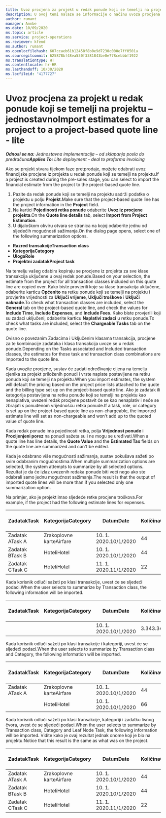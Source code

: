 ```yaml
---
title: Uvoz procjena za projekt u redak ponude koji se temelji na projektu – jednostavno
description: U ovoj temi nalaze se informacije o načinu uvoza procjena iz projekta u redak ponude.
author: rumant
manager: Annbe
ms.date: 10/09/2020
ms.topic: article
ms.service: project-operations
ms.reviewer: kfend
ms.author: rumant
ms.openlocfilehash: 607ccaeb61b12458f8b0e9d7230c000e7ff0501a
ms.sourcegitcommit: 625878bf48ea530f3381843be0e778cebbbf1922
ms.translationtype: HT
ms.contentlocale: hr-HR
ms.lasthandoff: 10/30/2020
ms.locfileid: "4177727"
---
```

# <a name="import-estimates-for-a-project-to-a-project-based-quote-line---lite"></a><span data-ttu-id="73fcd-103">Uvoz procjena za projekt u redak ponude koji se temelji na projektu – jednostavno</span><span class="sxs-lookup"><span data-stu-id="73fcd-103">Import estimates for a project to a project-based quote line - lite</span></span>

<span data-ttu-id="73fcd-104">_**Odnosi se na:** Jednostavna implementacija – od sklapanja posla do predračuna_</span><span class="sxs-lookup"><span data-stu-id="73fcd-104">_**Applies To:** Lite deployment - deal to proforma invoicing_</span></span>

<span data-ttu-id="73fcd-105">Ako se projekt stvara tijekom faze pretprodaje, možete odabrati uvoz financijske procjene iz projekta u redak ponude koji se temelji na projektu.</span><span class="sxs-lookup"><span data-stu-id="73fcd-105">If a project is created during the pre-sales stage, you can select to import the financial estimate from the project to the project-based quote line.</span></span>

1. <span data-ttu-id="73fcd-106">Pazite da redak ponude koji se temelji na projektu sadrži podatke o projektu u polju **Projekt**.</span><span class="sxs-lookup"><span data-stu-id="73fcd-106">Make sure that the project-based quote line has the project information in the **Project** field.</span></span>
2. <span data-ttu-id="73fcd-107">Na kartici **Pojedinosti retka ponude** odaberite **Uvoz iz procjene projekta**.</span><span class="sxs-lookup"><span data-stu-id="73fcd-107">On the **Quote line details** tab, select **Import from Project Estimation**.</span></span>
3. <span data-ttu-id="73fcd-108">U dijaloškom okviru otvara se stranica na kojoj odaberite jednu od sljedećih mogućnosti sažimanja.</span><span class="sxs-lookup"><span data-stu-id="73fcd-108">On the dialog page opens, select one of the following summarization options.</span></span>

  - <span data-ttu-id="73fcd-109">**Razred transakcije**</span><span class="sxs-lookup"><span data-stu-id="73fcd-109">**Transaction class**</span></span>
  - <span data-ttu-id="73fcd-110">**Kategorija**</span><span class="sxs-lookup"><span data-stu-id="73fcd-110">**Category**</span></span>
  - <span data-ttu-id="73fcd-111">**Uloga**</span><span class="sxs-lookup"><span data-stu-id="73fcd-111">**Role**</span></span> 
  - <span data-ttu-id="73fcd-112">**Projektni zadatak**</span><span class="sxs-lookup"><span data-stu-id="73fcd-112">**Project task**</span></span>

<span data-ttu-id="73fcd-113">Na temelju vašeg odabira kopiraju se procjene iz projekta za sve klase transakcija uključene u ovaj redak ponude.</span><span class="sxs-lookup"><span data-stu-id="73fcd-113">Based on your selection, the estimate from the project for all transaction classes included on this quote line are copied over.</span></span> <span data-ttu-id="73fcd-114">Kako biste provjerili koje su klase transakcija uključene, odaberite karticu **Općenito** na retku ponude koji se temelji na projektu i provjerite vrijednosti za **Uključi vrijeme**, **Uključi troškove** i **Uključi naknade**.</span><span class="sxs-lookup"><span data-stu-id="73fcd-114">To check what transaction classes are included, select the **General** tab on the project-based quote line, and check the values for **Include Time**, **Include Expenses**, and **Include Fees**.</span></span>  <span data-ttu-id="73fcd-115">Kako biste provjerili koji su zadaci uključeni, odaberite karticu **Naplativi zadaci** u retku ponude.</span><span class="sxs-lookup"><span data-stu-id="73fcd-115">To check what tasks are included, select the **Chargeable Tasks** tab on the quote line.</span></span>

<span data-ttu-id="73fcd-116">Ovisno o povezanim Zadacima i Uključenim klasama transakcija, procjene za te kombinacije zadataka i klasa transakcija uvoze se u redak ponude.</span><span class="sxs-lookup"><span data-stu-id="73fcd-116">Depending on the Tasks associated and Included transaction classes, the estimates for those task and transaction class combinations are imported to the quote line.</span></span>

<span data-ttu-id="73fcd-117">Kada uvozite procjene, sustav će zadati određivanje cijena na temelju cjenika za projekt priloženih ponudi i vrste naplate postavljene na retku ponuda koji se temelji na projektu.</span><span class="sxs-lookup"><span data-stu-id="73fcd-117">When you import estimates, the system will default the pricing based on the project price lists attached to the quote and the billing type set up on the project-based quote line.</span></span> <span data-ttu-id="73fcd-118">Ako je zadatak ili kategorija postavljena na retku ponude koji se temelji na projektu kao nenaplativa, uvezeni redak procjene postavit će se kao nenaplativ i neće se zbrajati s ponuđenom vrijednošću retka ponude.</span><span class="sxs-lookup"><span data-stu-id="73fcd-118">If a task, role, or category is set up on the project-based quote line as non-chargeable, the imported estimate line will set as non-chargeable and won't add up to the quoted value of quote line.</span></span>

<span data-ttu-id="73fcd-119">Kada redak ponude ima pojedinosti retka, polja **Vrijednost ponude** i **Procijenjeni porez** na ponudi sažeta su i ne mogu se uređivati.</span><span class="sxs-lookup"><span data-stu-id="73fcd-119">When a quote line has line details, the **Quote Value** and the **Estimated Tax** fields on the quote line are summarized and can't be edited.</span></span>

<span data-ttu-id="73fcd-120">Kada je odabrano više mogućnosti sažimanja, sustav pokušava sažeti po svim odabranim mogućnostima.</span><span class="sxs-lookup"><span data-stu-id="73fcd-120">When multiple summarization options are selected, the system attempts to summarize by all selected options.</span></span> <span data-ttu-id="73fcd-121">Rezultat je da će izlaz uvezenih redaka ponude biti veći nego ako ste odabrali samo jednu mogućnost sažimanja.</span><span class="sxs-lookup"><span data-stu-id="73fcd-121">The result is that the output of imported quote lines will be more than if you selected only one summarization option.</span></span>

<span data-ttu-id="73fcd-122">Na primjer, ako je projekt imao sljedeće retke procjene troškova.</span><span class="sxs-lookup"><span data-stu-id="73fcd-122">For example, if the project had the following estimate lines for expenses.</span></span>

| <span data-ttu-id="73fcd-123">Zadatak</span><span class="sxs-lookup"><span data-stu-id="73fcd-123">Task</span></span> | <span data-ttu-id="73fcd-124">Kategorija</span><span class="sxs-lookup"><span data-stu-id="73fcd-124">Category</span></span> | <span data-ttu-id="73fcd-125">Datum</span><span class="sxs-lookup"><span data-stu-id="73fcd-125">Date</span></span> | <span data-ttu-id="73fcd-126">Količina</span><span class="sxs-lookup"><span data-stu-id="73fcd-126">Quantity</span></span> | <span data-ttu-id="73fcd-127">Jedinična cijena</span><span class="sxs-lookup"><span data-stu-id="73fcd-127">Unit price</span></span> | <span data-ttu-id="73fcd-128">Iznos</span><span class="sxs-lookup"><span data-stu-id="73fcd-128">Amount</span></span> |
| --- | --- | --- | --- | --- | --- |
| <span data-ttu-id="73fcd-129">Zadatak A</span><span class="sxs-lookup"><span data-stu-id="73fcd-129">Task A</span></span> | <span data-ttu-id="73fcd-130">Zrakoplovne karte</span><span class="sxs-lookup"><span data-stu-id="73fcd-130">Airfare</span></span> | <span data-ttu-id="73fcd-131">10. 1. 2020.</span><span class="sxs-lookup"><span data-stu-id="73fcd-131">10/1/2020</span></span> | <span data-ttu-id="73fcd-132">4</span><span class="sxs-lookup"><span data-stu-id="73fcd-132">4</span></span> | <span data-ttu-id="73fcd-133">400</span><span class="sxs-lookup"><span data-stu-id="73fcd-133">400</span></span> | <span data-ttu-id="73fcd-134">1600</span><span class="sxs-lookup"><span data-stu-id="73fcd-134">1600</span></span> |
| <span data-ttu-id="73fcd-135">Zadatak B</span><span class="sxs-lookup"><span data-stu-id="73fcd-135">Task B</span></span> | <span data-ttu-id="73fcd-136">Hoteli</span><span class="sxs-lookup"><span data-stu-id="73fcd-136">Hotel</span></span> | <span data-ttu-id="73fcd-137">10. 1. 2020.</span><span class="sxs-lookup"><span data-stu-id="73fcd-137">10/1/2020</span></span> | <span data-ttu-id="73fcd-138">4</span><span class="sxs-lookup"><span data-stu-id="73fcd-138">4</span></span> | <span data-ttu-id="73fcd-139">200</span><span class="sxs-lookup"><span data-stu-id="73fcd-139">200</span></span> | <span data-ttu-id="73fcd-140">800</span><span class="sxs-lookup"><span data-stu-id="73fcd-140">800</span></span> |
| <span data-ttu-id="73fcd-141">Zadatak C</span><span class="sxs-lookup"><span data-stu-id="73fcd-141">Task C</span></span> | <span data-ttu-id="73fcd-142">Hoteli</span><span class="sxs-lookup"><span data-stu-id="73fcd-142">Hotel</span></span> | <span data-ttu-id="73fcd-143">11. 1. 2020.</span><span class="sxs-lookup"><span data-stu-id="73fcd-143">11/1/2020</span></span> | <span data-ttu-id="73fcd-144">2</span><span class="sxs-lookup"><span data-stu-id="73fcd-144">2</span></span> | <span data-ttu-id="73fcd-145">200</span><span class="sxs-lookup"><span data-stu-id="73fcd-145">200</span></span> | <span data-ttu-id="73fcd-146">400</span><span class="sxs-lookup"><span data-stu-id="73fcd-146">400</span></span> |

<span data-ttu-id="73fcd-147">Kada korisnik odluči sažeti po klasi transakcije, uvest će se sljedeći podaci.</span><span class="sxs-lookup"><span data-stu-id="73fcd-147">When the user selects to summarize by Transaction class, the following information will be imported.</span></span>

| <span data-ttu-id="73fcd-148">Zadatak</span><span class="sxs-lookup"><span data-stu-id="73fcd-148">Task</span></span> | <span data-ttu-id="73fcd-149">Kategorija</span><span class="sxs-lookup"><span data-stu-id="73fcd-149">Category</span></span> | <span data-ttu-id="73fcd-150">Datum</span><span class="sxs-lookup"><span data-stu-id="73fcd-150">Date</span></span> | <span data-ttu-id="73fcd-151">Količina</span><span class="sxs-lookup"><span data-stu-id="73fcd-151">Quantity</span></span> | <span data-ttu-id="73fcd-152">Jedinična cijena</span><span class="sxs-lookup"><span data-stu-id="73fcd-152">Unit price</span></span> | <span data-ttu-id="73fcd-153">Iznos</span><span class="sxs-lookup"><span data-stu-id="73fcd-153">Amount</span></span> |
| --- | --- | --- | --- | --- | --- |
|||<span data-ttu-id="73fcd-154">10. 1. 2020.</span><span class="sxs-lookup"><span data-stu-id="73fcd-154">10/1/2020</span></span> | <span data-ttu-id="73fcd-155">3.34</span><span class="sxs-lookup"><span data-stu-id="73fcd-155">3.34</span></span> | <span data-ttu-id="73fcd-156">840</span><span class="sxs-lookup"><span data-stu-id="73fcd-156">840</span></span> | <span data-ttu-id="73fcd-157">2800</span><span class="sxs-lookup"><span data-stu-id="73fcd-157">2800</span></span> |

<span data-ttu-id="73fcd-158">Kada korisnik odluči sažeti po klasi transakcije i kategoriji, uvest će se sljedeći podaci.</span><span class="sxs-lookup"><span data-stu-id="73fcd-158">When the user selects to summarize by Transaction class and Category, the following information will be imported.</span></span>

| <span data-ttu-id="73fcd-159">Zadatak</span><span class="sxs-lookup"><span data-stu-id="73fcd-159">Task</span></span> | <span data-ttu-id="73fcd-160">Kategorija</span><span class="sxs-lookup"><span data-stu-id="73fcd-160">Category</span></span> | <span data-ttu-id="73fcd-161">Datum</span><span class="sxs-lookup"><span data-stu-id="73fcd-161">Date</span></span> | <span data-ttu-id="73fcd-162">Količina</span><span class="sxs-lookup"><span data-stu-id="73fcd-162">Quantity</span></span> | <span data-ttu-id="73fcd-163">Jedinična cijena</span><span class="sxs-lookup"><span data-stu-id="73fcd-163">Unit price</span></span> | <span data-ttu-id="73fcd-164">Iznos</span><span class="sxs-lookup"><span data-stu-id="73fcd-164">Amount</span></span> |
| --- | --- | --- | --- | --- | --- |
| <span data-ttu-id="73fcd-165">Zadatak A</span><span class="sxs-lookup"><span data-stu-id="73fcd-165">Task A</span></span> | <span data-ttu-id="73fcd-166">Zrakoplovne karte</span><span class="sxs-lookup"><span data-stu-id="73fcd-166">Airfare</span></span> | <span data-ttu-id="73fcd-167">10. 1. 2020.</span><span class="sxs-lookup"><span data-stu-id="73fcd-167">10/1/2020</span></span> | <span data-ttu-id="73fcd-168">4</span><span class="sxs-lookup"><span data-stu-id="73fcd-168">4</span></span> | <span data-ttu-id="73fcd-169">400</span><span class="sxs-lookup"><span data-stu-id="73fcd-169">400</span></span> | <span data-ttu-id="73fcd-170">1600</span><span class="sxs-lookup"><span data-stu-id="73fcd-170">1600</span></span> |
| | <span data-ttu-id="73fcd-171">Hoteli</span><span class="sxs-lookup"><span data-stu-id="73fcd-171">Hotel</span></span> | <span data-ttu-id="73fcd-172">10. 1. 2020.</span><span class="sxs-lookup"><span data-stu-id="73fcd-172">10/1/2020</span></span> | <span data-ttu-id="73fcd-173">6</span><span class="sxs-lookup"><span data-stu-id="73fcd-173">6</span></span> | <span data-ttu-id="73fcd-174">200</span><span class="sxs-lookup"><span data-stu-id="73fcd-174">200</span></span> | <span data-ttu-id="73fcd-175">1200</span><span class="sxs-lookup"><span data-stu-id="73fcd-175">1200</span></span> |

<span data-ttu-id="73fcd-176">Kada korisnik odluči sažeti po klasi transakcije, kategoriji i zadatku lisnog čvora, uvest će se sljedeći podaci.</span><span class="sxs-lookup"><span data-stu-id="73fcd-176">When the user selects to summarize by Transaction class, Category and Leaf Node Task, the following information will be imported.</span></span> <span data-ttu-id="73fcd-177">Vidite kako je ovaj rezultat jednak onome koji je bio na projektu.</span><span class="sxs-lookup"><span data-stu-id="73fcd-177">Notice that this result is the same as what was on the project.</span></span>

| <span data-ttu-id="73fcd-178">Zadatak</span><span class="sxs-lookup"><span data-stu-id="73fcd-178">Task</span></span> | <span data-ttu-id="73fcd-179">Kategorija</span><span class="sxs-lookup"><span data-stu-id="73fcd-179">Category</span></span> | <span data-ttu-id="73fcd-180">Datum</span><span class="sxs-lookup"><span data-stu-id="73fcd-180">Date</span></span> | <span data-ttu-id="73fcd-181">Količina</span><span class="sxs-lookup"><span data-stu-id="73fcd-181">Quantity</span></span> | <span data-ttu-id="73fcd-182">Jedinična cijena</span><span class="sxs-lookup"><span data-stu-id="73fcd-182">Unit price</span></span> | <span data-ttu-id="73fcd-183">Iznos</span><span class="sxs-lookup"><span data-stu-id="73fcd-183">Amount</span></span> |
| --- | --- | --- | --- | --- | --- |
| <span data-ttu-id="73fcd-184">Zadatak A</span><span class="sxs-lookup"><span data-stu-id="73fcd-184">Task A</span></span> | <span data-ttu-id="73fcd-185">Zrakoplovne karte</span><span class="sxs-lookup"><span data-stu-id="73fcd-185">Airfare</span></span> | <span data-ttu-id="73fcd-186">10. 1. 2020.</span><span class="sxs-lookup"><span data-stu-id="73fcd-186">10/1/2020</span></span> | <span data-ttu-id="73fcd-187">4</span><span class="sxs-lookup"><span data-stu-id="73fcd-187">4</span></span> | <span data-ttu-id="73fcd-188">400</span><span class="sxs-lookup"><span data-stu-id="73fcd-188">400</span></span> | <span data-ttu-id="73fcd-189">1600</span><span class="sxs-lookup"><span data-stu-id="73fcd-189">1600</span></span> |
| <span data-ttu-id="73fcd-190">Zadatak B</span><span class="sxs-lookup"><span data-stu-id="73fcd-190">Task B</span></span> | <span data-ttu-id="73fcd-191">Hoteli</span><span class="sxs-lookup"><span data-stu-id="73fcd-191">Hotel</span></span> | <span data-ttu-id="73fcd-192">10. 1. 2020.</span><span class="sxs-lookup"><span data-stu-id="73fcd-192">10/1/2020</span></span> | <span data-ttu-id="73fcd-193">4</span><span class="sxs-lookup"><span data-stu-id="73fcd-193">4</span></span> | <span data-ttu-id="73fcd-194">200</span><span class="sxs-lookup"><span data-stu-id="73fcd-194">200</span></span> | <span data-ttu-id="73fcd-195">800</span><span class="sxs-lookup"><span data-stu-id="73fcd-195">800</span></span> |
| <span data-ttu-id="73fcd-196">Zadatak C</span><span class="sxs-lookup"><span data-stu-id="73fcd-196">Task C</span></span> | <span data-ttu-id="73fcd-197">Hoteli</span><span class="sxs-lookup"><span data-stu-id="73fcd-197">Hotel</span></span> | <span data-ttu-id="73fcd-198">11. 1. 2020.</span><span class="sxs-lookup"><span data-stu-id="73fcd-198">11/1/2020</span></span> | <span data-ttu-id="73fcd-199">2</span><span class="sxs-lookup"><span data-stu-id="73fcd-199">2</span></span> | <span data-ttu-id="73fcd-200">200</span><span class="sxs-lookup"><span data-stu-id="73fcd-200">200</span></span> | <span data-ttu-id="73fcd-201">400</span><span class="sxs-lookup"><span data-stu-id="73fcd-201">400</span></span> |
